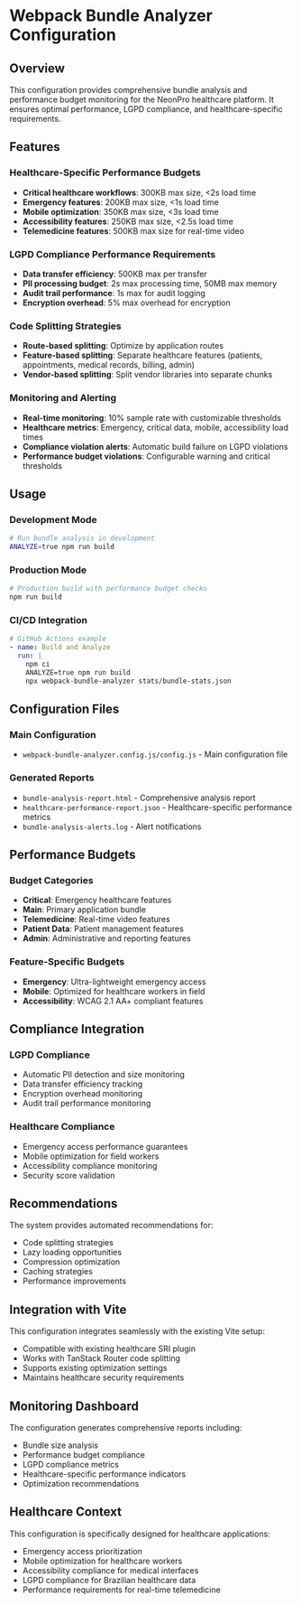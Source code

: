 # Webpack Bundle Analyzer Configuration

## Overview
This configuration provides comprehensive bundle analysis and performance budget monitoring for the NeonPro healthcare platform. It ensures optimal performance, LGPD compliance, and healthcare-specific requirements.

## Features

### Healthcare-Specific Performance Budgets
- **Critical healthcare workflows**: 300KB max size, <2s load time
- **Emergency features**: 200KB max size, <1s load time
- **Mobile optimization**: 350KB max size, <3s load time
- **Accessibility features**: 250KB max size, <2.5s load time
- **Telemedicine features**: 500KB max size for real-time video

### LGPD Compliance Performance Requirements
- **Data transfer efficiency**: 500KB max per transfer
- **PII processing budget**: 2s max processing time, 50MB max memory
- **Audit trail performance**: 1s max for audit logging
- **Encryption overhead**: 5% max overhead for encryption

### Code Splitting Strategies
- **Route-based splitting**: Optimize by application routes
- **Feature-based splitting**: Separate healthcare features (patients, appointments, medical records, billing, admin)
- **Vendor-based splitting**: Split vendor libraries into separate chunks

### Monitoring and Alerting
- **Real-time monitoring**: 10% sample rate with customizable thresholds
- **Healthcare metrics**: Emergency, critical data, mobile, accessibility load times
- **Compliance violation alerts**: Automatic build failure on LGPD violations
- **Performance budget violations**: Configurable warning and critical thresholds

## Usage

### Development Mode
```bash
# Run bundle analysis in development
ANALYZE=true npm run build
```

### Production Mode
```bash
# Production build with performance budget checks
npm run build
```

### CI/CD Integration
```yaml
# GitHub Actions example
- name: Build and Analyze
  run: |
    npm ci
    ANALYZE=true npm run build
    npx webpack-bundle-analyzer stats/bundle-stats.json
```

## Configuration Files

### Main Configuration
- `webpack-bundle-analyzer.config.js/config.js` - Main configuration file

### Generated Reports
- `bundle-analysis-report.html` - Comprehensive analysis report
- `healthcare-performance-report.json` - Healthcare-specific performance metrics
- `bundle-analysis-alerts.log` - Alert notifications

## Performance Budgets

### Budget Categories
- **Critical**: Emergency healthcare features
- **Main**: Primary application bundle
- **Telemedicine**: Real-time video features
- **Patient Data**: Patient management features
- **Admin**: Administrative and reporting features

### Feature-Specific Budgets
- **Emergency**: Ultra-lightweight emergency access
- **Mobile**: Optimized for healthcare workers in field
- **Accessibility**: WCAG 2.1 AA+ compliant features

## Compliance Integration

### LGPD Compliance
- Automatic PII detection and size monitoring
- Data transfer efficiency tracking
- Encryption overhead monitoring
- Audit trail performance monitoring

### Healthcare Compliance
- Emergency access performance guarantees
- Mobile optimization for field workers
- Accessibility compliance monitoring
- Security score validation

## Recommendations

The system provides automated recommendations for:
- Code splitting strategies
- Lazy loading opportunities
- Compression optimization
- Caching strategies
- Performance improvements

## Integration with Vite

This configuration integrates seamlessly with the existing Vite setup:
- Compatible with existing healthcare SRI plugin
- Works with TanStack Router code splitting
- Supports existing optimization settings
- Maintains healthcare security requirements

## Monitoring Dashboard

The configuration generates comprehensive reports including:
- Bundle size analysis
- Performance budget compliance
- LGPD compliance metrics
- Healthcare-specific performance indicators
- Optimization recommendations

## Healthcare Context

This configuration is specifically designed for healthcare applications:
- Emergency access prioritization
- Mobile optimization for healthcare workers
- Accessibility compliance for medical interfaces
- LGPD compliance for Brazilian healthcare data
- Performance requirements for real-time telemedicine